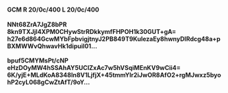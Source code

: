 #### GCM R 20/0c/400 L 20/0c/400
**NNt68ZrA7JgZ8bPR**<br/>**8kn9TXJjI4XPM0CHywStrRDkkymfFHPOH1k30GUT+gA=**<br/>**h27e6d864GcwMYbFpbvigjtnyJ2PB849T9KulezaEy8hwnyDlRdcg48a+pBXMWWvQhwavHk1dipuiI01...**<br/><br/>
**bpuf5CMYMsPt/cNP**<br/>**eHzDOyMW4hSSAhAY5UCIZxAc7w5hVSqiMEnKV9wCii4=**<br/>**6K/yjE+MLdKoA8348ln8V1LjfjX+45tmmYlr2iJwOR8AfO2+rgMJwxz5byohP2cyL068gCwZtAfT/9oY...**